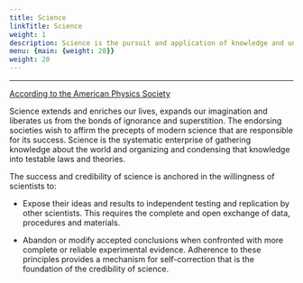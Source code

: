 ```yaml
---
title: Science
linkTitle: Science
weight: 1
description: Science is the pursuit and application of knowledge and understanding of the natural and social world following a systematic methodology based on evidence to continuously improve and transform the unknown to the known.
menu: {main: {weight: 20}}
weight: 20
---
```

---

[According to the American Physics Society](https://www.aps.org/archives/publications/apsnews/199906/popa.cfm)

Science extends and enriches our lives, expands our imagination and liberates us from the bonds of ignorance and superstition. The endorsing societies wish to affirm the precepts of modern science that are responsible for its success. Science is the systematic enterprise of gathering knowledge about the world and organizing and condensing that knowledge into testable laws and theories.

The success and credibility of science is anchored in the willingness of scientists to:

- Expose their ideas and results to independent testing and replication by other scientists. This requires the complete and open exchange of data, procedures and materials.
     
 - Abandon or modify accepted conclusions when confronted with more complete or reliable experimental evidence. Adherence to these principles provides a mechanism for self-correction that is the foundation of the credibility of science.
